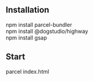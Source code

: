 ## Installation

npm install parcel-bundler<br>
npm install @dogstudio/highway<br>
npm install gsap

## Start

parcel index.html
